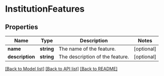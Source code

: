 # InstitutionFeatures

## Properties
Name | Type | Description | Notes
------------ | ------------- | ------------- | -------------
**name** | **string** | The name of the feature. | [optional] 
**description** | **string** | The description of the feature. | [optional] 

[[Back to Model list]](../../README.md#documentation-for-models) [[Back to API list]](../../README.md#documentation-for-api-endpoints) [[Back to README]](../../README.md)

